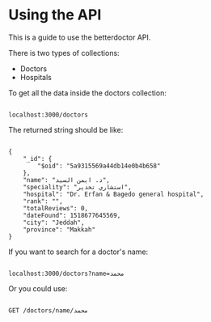 
# Using the API

This is a guide to use the betterdoctor API.

There is two types of collections:
- Doctors
- Hospitals

To get all the data inside the doctors collection:

```

localhost:3000/doctors

```
The returned string should be like:
```

{
    "_id": {
        "$oid": "5a9315569a44db14e0b4b658"
    },
    "name": "د. ايمن السيد",
    "speciality": "استشاري تخدير",
    "hospital": "Dr. Erfan & Bagedo general hospital",
    "rank": "",
    "totalReviews": 0,
    "dateFound": 1518677645569,
    "city": "Jeddah",
    "province": "Makkah"
}

```
If you want to search for a doctor's name:

```

localhost:3000/doctors?name=محمد

``` 

Or you could use:

```

GET /doctors/name/محمد

```